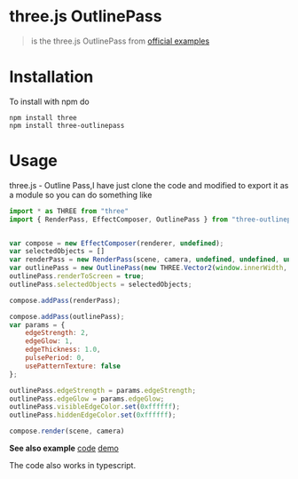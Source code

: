 # three.js OutlinePass
> is the three.js OutlinePass from [official examples](https://threejs.org/examples/?q=outlin#webgl_postprocessing_outline)

# Installation
To install with npm do

    npm install three
    npm install three-outlinepass

# Usage

three.js - Outline Pass,I have just clone the code and modified to export it as a module so you can do something like

```javascript
import * as THREE from "three"
import { RenderPass, EffectComposer, OutlinePass } from "three-outlinepass"


var compose = new EffectComposer(renderer, undefined);
var selectedObjects = []
var renderPass = new RenderPass(scene, camera, undefined, undefined, undefined);
var outlinePass = new OutlinePass(new THREE.Vector2(window.innerWidth, window.innerHeight), scene, camera, selectedObjects);
outlinePass.renderToScreen = true;
outlinePass.selectedObjects = selectedObjects;

compose.addPass(renderPass);

compose.addPass(outlinePass);
var params = {
    edgeStrength: 2,
    edgeGlow: 1,
    edgeThickness: 1.0,
    pulsePeriod: 0,
    usePatternTexture: false
};

outlinePass.edgeStrength = params.edgeStrength;
outlinePass.edgeGlow = params.edgeGlow;
outlinePass.visibleEdgeColor.set(0xffffff);
outlinePass.hiddenEdgeColor.set(0xffffff);

compose.render(scene, camera)   
```


**See also example**
[code]()
[demo]()

The code also works in typescript.
